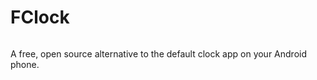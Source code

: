 <h1>FClock</h1>
<img src="">
<p>A free, open source alternative to the default clock app on your Android phone.</p>

